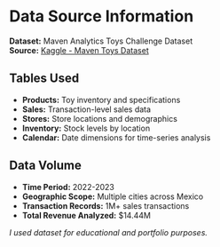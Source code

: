 # Data Source Information

**Dataset:** Maven Analytics Toys Challenge Dataset  
**Source:** [Kaggle - Maven Toys Dataset](https://www.kaggle.com/datasets/tanvir25/maven-toys)

## Tables Used
- **Products:** Toy inventory and specifications
- **Sales:** Transaction-level sales data  
- **Stores:** Store locations and demographics
- **Inventory:** Stock levels by location
- **Calendar:** Date dimensions for time-series analysis

## Data Volume
- **Time Period:** 2022-2023
- **Geographic Scope:** Multiple cities across Mexico
- **Transaction Records:** 1M+ sales transactions
- **Total Revenue Analyzed:** $14.44M

*I used dataset for educational and portfolio purposes.*
